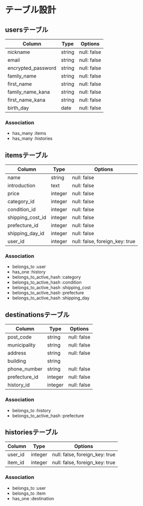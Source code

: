 # テーブル設計

## usersテーブル
| Column             | Type   | Options     |
| ------------------ | ------ | ----------- |
| nickname           | string | null: false |
| email              | string | null: false |
| encrypted_password | string | null: false |
| family_name        | string | null: false |
| first_name         | string | null: false |
| family_name_kana   | string | null: false |
| first_name_kana    | string | null: false |
| birth_day          | date   | null: false |

### Association
- has_many :items
- has_many :histories


## itemsテーブル
| Column           | Type       | Options                        |
| ---------------- | ---------- | ------------------------------ |
| name             | string     | null: false                    |
| introduction     | text       | null: false                    |
| price            | integer    | null: false                    |
| category_id      | integer    | null: false                    |
| condition_id     | integer    | null: false                    |
| shipping_cost_id | integer    | null: false                    |
| prefecture_id    | integer    | null: false                    |
| shipping_day_id  | integer    | null: false                    |
| user_id          | integer    | null: false, foreign_key: true |

### Association
- belongs_to :user
- has_one :history
- belongs_to_active_hash :category
- belongs_to_active_hash :condition
- belongs_to_active_hash :shipping_cost
- belongs_to_active_hash :prefecture
- belongs_to_active_hash :shipping_day 


## destinationsテーブル
| Column           | Type       | Options     |
| ---------------- | ---------- | ----------- |
| post_code        | string     | null: false |
| municipality     | string     | null: false |
| address          | string     | null: false |
| building         | string     |             |
| phone_number     | string     | null: false |
| prefecture_id    | integer    | null: false |
| history_id       | integer    | null: false |

### Association
- belongs_to :history
- belongs_to_active_hash :prefecture


## historiesテーブル
| Column  | Type       | Options                        |
| ------- | ---------- | ------------------------------ |
| user_id | integer    | null: false, foreign_key: true |
| item_id | integer    | null: false, foreign_key: true |

### Association
- belongs_to :user
- belongs_to :item
- has_one :destination